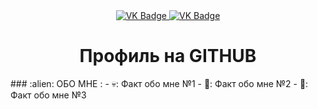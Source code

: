 <div id="badges" align ="center">
<a href= "https://vk.com/sweet_prince_2">
  <img src= "https://img.shields.io/badge/VK-blue?style=for-the-badge&logo=VK&logoColor=white" alt="VK Badge"/>
</a>
<a href= "(https://mail.google.com/mail/u/1/#inbox)">
<img src = "https://img.shields.io/badge/EMAIL-red?style=for-the-badge&logo=Gmail&logoColor=white" alt="VK Badge"/>
</a>
</div>
<div id="viewprof" align="center" >
<img src="https://komarev.com/ghpvc/?username=Max808T&style=flat-square&color=blue" alt=""/> 
</div> 
<div id="heythere" align="center">
<h1> Профиль на GITHUB </h1>
</div>
### :alien: ОБО МНЕ :
 - 💀: Факт обо мне №1
 - 🎲: Факт обо мне №2
 - 🏁: Факт обо мне №3 
